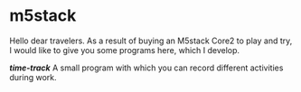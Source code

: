 # m5stack

Hello dear travelers. As a result of buying an M5stack Core2 to play and try, I would like to give you some programs here, which I develop.

*****time-track*****
A small program with which you can record different activities during work.

